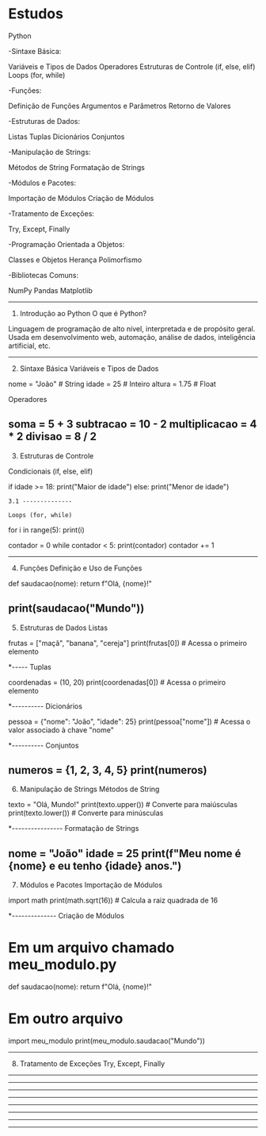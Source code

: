# Estudos

Python

-Sintaxe Básica:

Variáveis e Tipos de Dados
Operadores
Estruturas de Controle (if, else, elif)
Loops (for, while)

-Funções:

Definição de Funções
Argumentos e Parâmetros
Retorno de Valores

-Estruturas de Dados:

Listas
Tuplas
Dicionários
Conjuntos

-Manipulação de Strings:

Métodos de String
Formatação de Strings

-Módulos e Pacotes:

Importação de Módulos
Criação de Módulos

-Tratamento de Exceções:

Try, Except, Finally

-Programação Orientada a Objetos:

Classes e Objetos
Herança
Polimorfismo

-Bibliotecas Comuns:

NumPy
Pandas
Matplotlib


------------------------------------------------------------------------------------
1. Introdução ao Python
O que é Python?

Linguagem de programação de alto nível, interpretada e de propósito geral.
Usada em desenvolvimento web, automação, análise de dados, inteligência artificial, etc.

------------------------------------------------------------------------------------
2. Sintaxe Básica
Variáveis e Tipos de Dados

nome = "João"  # String
idade = 25     # Inteiro
altura = 1.75  # Float

Operadores

soma = 5 + 3
subtracao = 10 - 2
multiplicacao = 4 * 2
divisao = 8 / 2
------------------------------------------------------------------------------------
3. Estruturas de Controle

Condicionais (if, else, elif)

if idade >= 18:
    print("Maior de idade")
else:
    print("Menor de idade")

    3.1 --------------
    
    Loops (for, while)

for i in range(5):
    print(i)

contador = 0
while contador < 5:
    print(contador)
    contador += 1
   
------------------------------------------------------------------------------------
4. Funções
Definição e Uso de Funções

def saudacao(nome):
    return f"Olá, {nome}!"

print(saudacao("Mundo"))
------------------------------------------------------------------------------------
5. Estruturas de Dados
Listas

frutas = ["maçã", "banana", "cereja"]
print(frutas[0])  # Acessa o primeiro elemento

*----- 
Tuplas

coordenadas = (10, 20)
print(coordenadas[0])  # Acessa o primeiro elemento

*----------
Dicionários

pessoa = {"nome": "João", "idade": 25}
print(pessoa["nome"])  # Acessa o valor associado à chave "nome"

*----------
Conjuntos

numeros = {1, 2, 3, 4, 5}
print(numeros)
------------------------------------------------------------------------------------
6. Manipulação de Strings
Métodos de String

texto = "Olá, Mundo!"
print(texto.upper())  # Converte para maiúsculas
print(texto.lower())  # Converte para minúsculas

*----------------
Formatação de Strings

nome = "João"
idade = 25
print(f"Meu nome é {nome} e eu tenho {idade} anos.")
------------------------------------------------------------------------------------
7. Módulos e Pacotes
Importação de Módulos

import math
print(math.sqrt(16))  # Calcula a raiz quadrada de 16

*--------------
Criação de Módulos

# Em um arquivo chamado meu_modulo.py
def saudacao(nome):
    return f"Olá, {nome}!"

# Em outro arquivo
import meu_modulo
print(meu_modulo.saudacao("Mundo"))

------------------------------------------------------------------------------------
8. Tratamento de Exceções
Try, Except, Finally

------------------------------------------------------------------------------------

------------------------------------------------------------------------------------

------------------------------------------------------------------------------------

------------------------------------------------------------------------------------

------------------------------------------------------------------------------------

------------------------------------------------------------------------------------

------------------------------------------------------------------------------------

------------------------------------------------------------------------------------
